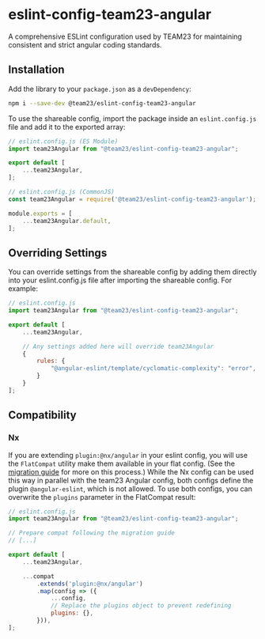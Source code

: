 # eslint-config-team23-angular

A comprehensive ESLint configuration used by TEAM23 for maintaining consistent and strict angular coding standards.

## Installation

Add the library to your `package.json` as a `devDependency`:

```bash
npm i --save-dev @team23/eslint-config-team23-angular
```

To use the shareable config, import the package inside an `eslint.config.js` file and add it to the exported array:

```ts
// eslint.config.js (ES Module)
import team23Angular from "@team23/eslint-config-team23-angular";

export default [
    ...team23Angular,
];
```

```js
// eslint.config.js (CommonJS)
const team23Angular = require('@team23/eslint-config-team23-angular');

module.exports = [
    ...team23Angular.default,
];
```

## Overriding Settings

You can override settings from the shareable config by adding them directly into your eslint.config.js
file after importing the shareable config. For example:

```js
// eslint.config.js
import team23Angular from "@team23/eslint-config-team23-angular";

export default [
    ...team23Angular,

    // Any settings added here will override team23Angular
    {
        rules: {
            "@angular-eslint/template/cyclomatic-complexity": "error",
        }
    }
];
```

## Compatibility

### Nx

If you are extending `plugin:@nx/angular` in your eslint config, you will use the `FlatCompat` utility make them available in your flat config. (See the [migration guide](https://eslint.org/docs/latest/use/configure/migration-guide#using-eslintrc-configs-in-flat-config) for more on this process.)
While the Nx config can be used this way in parallel with the team23 Angular config, both configs define the plugin `@angular-eslint`, which is not allowed. To use both configs, you can overwrite the `plugins` parameter in the FlatCompat result:

```js
// eslint.config.js
import team23Angular from "@team23/eslint-config-team23-angular";

// Prepare compat following the migration guide
// [...]

export default [
    ...team23Angular,

    ...compat
        .extends('plugin:@nx/angular')
        .map(config => ({
            ...config,
            // Replace the plugins object to prevent redefining
            plugins: {},
        })),
];
```
